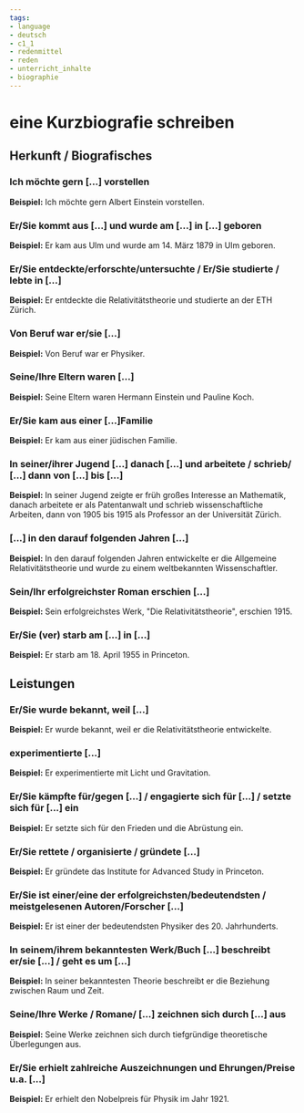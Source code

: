 ```yaml
---
tags:
- language
- deutsch
- c1_1
- redenmittel
- reden
- unterricht_inhalte
- biographie
---
```



# eine Kurzbiografie schreiben

## Herkunft / Biografisches

### Ich möchte gern [...] vorstellen

__Beispiel:__ Ich möchte gern Albert Einstein vorstellen.

### Er/Sie kommt aus [...] und wurde am [...] in [...] geboren

__Beispiel:__ Er kam aus Ulm und wurde am 14. März 1879 in Ulm geboren.

### Er/Sie entdeckte/erforschte/untersuchte / Er/Sie studierte / lebte in [...]

__Beispiel:__ Er entdeckte die Relativitätstheorie und studierte an der ETH Zürich.

### Von Beruf war er/sie [...]

__Beispiel:__ Von Beruf war er Physiker.

### Seine/Ihre Eltern waren [...]

__Beispiel:__ Seine Eltern waren Hermann Einstein und Pauline Koch.

### Er/Sie kam aus einer [...]Familie

__Beispiel:__ Er kam aus einer jüdischen Familie.

### In seiner/ihrer Jugend [...] danach [...] und arbeitete / schrieb/ [...] dann von [...] bis [...]

__Beispiel:__ In seiner Jugend zeigte er früh großes Interesse an Mathematik, danach arbeitete er als Patentanwalt und schrieb wissenschaftliche Arbeiten, dann von 1905 bis 1915 als Professor an der Universität Zürich.

### [...] in den darauf folgenden Jahren [...]

__Beispiel:__ In den darauf folgenden Jahren entwickelte er die Allgemeine Relativitätstheorie und wurde zu einem weltbekannten Wissenschaftler.

### Sein/Ihr erfolgreichster Roman erschien [...]

__Beispiel:__ Sein erfolgreichstes Werk, "Die Relativitätstheorie", erschien 1915.

### Er/Sie (ver) starb am [...] in [...]

__Beispiel:__ Er starb am 18. April 1955 in Princeton.

## Leistungen

### Er/Sie wurde bekannt, weil [...]

__Beispiel:__ Er wurde bekannt, weil er die Relativitätstheorie entwickelte.

### experimentierte [...]

__Beispiel:__ Er experimentierte mit Licht und Gravitation.

### Er/Sie kämpfte für/gegen [...] / engagierte sich für [...] / setzte sich für [...] ein

__Beispiel:__ Er setzte sich für den Frieden und die Abrüstung ein.

### Er/Sie rettete / organisierte / gründete [...]

__Beispiel:__ Er gründete das Institute for Advanced Study in Princeton.

### Er/Sie ist einer/eine der erfolgreichsten/bedeutendsten / meistgelesenen Autoren/Forscher [...]

__Beispiel:__ Er ist einer der bedeutendsten Physiker des 20. Jahrhunderts.

### In seinem/ihrem bekanntesten Werk/Buch [...] beschreibt er/sie [...] / geht es um [...]

__Beispiel:__ In seiner bekanntesten Theorie beschreibt er die Beziehung zwischen Raum und Zeit.

### Seine/Ihre Werke / Romane/ [...] zeichnen sich durch [...] aus

__Beispiel:__ Seine Werke zeichnen sich durch tiefgründige theoretische Überlegungen aus.

### Er/Sie erhielt zahlreiche Auszeichnungen und Ehrungen/Preise u.a. [...]

__Beispiel:__ Er erhielt den Nobelpreis für Physik im Jahr 1921.
